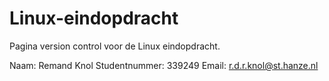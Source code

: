# Linux-eindopdracht

Pagina version control voor de Linux eindopdracht.

Naam: Remand Knol
Studentnummer: 339249
Email: r.d.r.knol@st.hanze.nl
